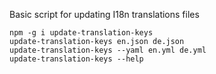 Basic script for updating I18n translations files

```
npm -g i update-translation-keys
update-translation-keys en.json de.json
update-translation-keys --yaml en.yml de.yml
update-translation-keys --help
```
